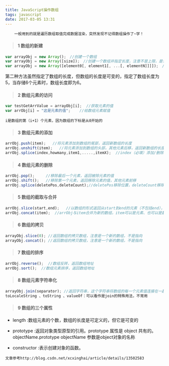 ```yaml
---
title: JavaScript操作数组
tags: javascript
date: 2017-03-05 13:31
---
```


```
	一般用到的就是遍历数组取值完成数据渲染，突然发现不记得数组操作了~学！
```
> #### 1 数组的新建

``` javascript
var arrayObj = new Array();　//创建一个数组
var arrayObj = new Array([size]);　//创建一个数组并指定长度，注意不是上限，是长度
var arrayObj = new Array([element0[, element1[, ...[, elementN]]]]);　//创建一个数组并赋值
```

第二种方法虽然指定了数组的长度，但数组的长度是可变的，指定了数组长度为5，当存储6个元素时，数组长度即为6。

<!-- more -->

> #### 2 数组元素的访问

``` javascript
var testGetArrValue = arrayObj[i];  //获取元素的值
var arrObj[i] = "这是元素的值";    //给数组元素赋值
```
	i是数组的第（i+1）个元素，因为数组的下标是从0开始的

> #### 3 数组元素的添加

``` javascript
arrObj.push(item);   //将元素添加到数组的尾部，返回新数组的长度
arrObj.unshift(item);   //将元素添加到数组的头部，其他元素后移，返回新数组的长度
arrObj.splice(index,howmany,item1,.....,itemX);  //index（必填）添加/删除元素的起始位置，howmany（必填）添加/删除元素的个数，item(选填)如果有则添加，没有就删除
```

> #### 4 数组元素的删除

``` javascript
arrObj.pop();     //移除最后一个元素，返回被除元素的值
arrObj.shift();   //移除第一个元素，返回移除元素的值，其他元素前移
arrObj.splice(deletePos,deleteCount);//deletePos移除位置，deleteCount移除的数量，返以数组的形式回移除的元素
```

> #### 5 数组的截取与合并

``` javascript
arrObj.slice(start,end);   //以数组的形式返回从start到end的元素（不包括end），如果end不填则返回star后的所有元素
arrObj.concat(item);  //arrObj与item合并为新的数组，item可以是元素、也可以是数组，返回合并后的新数组
```

> #### 6 数组的拷贝

``` javascript
arrayObj.slice(0); //返回数组的拷贝数组，注意是一个新的数组，不是指向
arrayObj.concat(); //返回数组的拷贝数组，注意是一个新的数组，不是指向
```

> #### 7 数组的排序

``` javascript
arrObj.reverse();  //数组反转，返回数组地址
arrObj.sort();  //数组元素排序，返回数组地址
```

> #### 8 数组元素字符串化

``` javascript
arrayObj.join(separator); //返回字符串，这个字符串将数组的每一个元素值连接在一起，中间用 separator 隔开。
toLocaleString 、toString 、valueOf：可以看作是join的特殊用法，不常用
```

> #### 9 数组的三个属性

* length :数组元素的个数，数组的长度是可定义的，但它是可变的

* prototype :返回对象类型原型的引用。prototype 属性是 object 共有的。
  objectName.prototype
  objectName 参数是object对象的名称

* constructor :表示创建对象的函数。

```
文章参考http://blog.csdn.net/xcxinghai/article/details/13502583
```